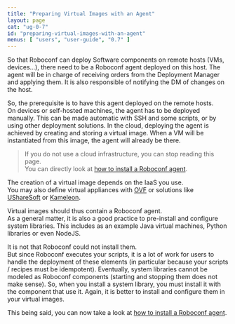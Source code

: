```yaml
---
title: "Preparing Virtual Images with an Agent"
layout: page
cat: "ug-0-7"
id: "preparing-virtual-images-with-an-agent"
menus: [ "users", "user-guide", "0.7" ]
---
```


So that Roboconf can deploy Software components on remote hosts (VMs, devices...), there need to be a Roboconf
agent deployed on this host. The agent will be in charge of receiving orders from the Deployment Manager
and applying them. It is also responsible of notifying the DM of changes on the host.

So, the prerequisite is to have this agent deployed on the remote hosts.  
On devices or self-hosted machines, the agent has to be deployed manually. This can be made automatic
with SSH and some scripts, or by using other deployment solutions. In the cloud, deploying the agent
is achieved by creating and storing a virtual image. When a VM will be instantiated from this image,
the agent will already be there.

> If you do not use a cloud infrastructure, you can stop reading this page.  
> You can directly look at [how to install a Roboconf agent](installing-an-agent.html).

The creation of a virtual image depends on the IaaS you use.  
You may also define virtual appliances with [OVF](http://en.wikipedia.org/wiki/Open_Virtualization_Format) 
or solutions like [UShareSoft](http://www.usharesoft.com) or [Kameleon](https://github.com/oar-team/kameleon).

Virtual images should thus contain a Roboconf agent.  
As a general matter, it is also a good practice to pre-install and configure system libraries.
This includes as an example Java virtual machines, Python libraries or even NodeJS.

It is not that Roboconf could not install them.  
But since Roboconf executes your scripts, it is a lot of work for users to handle the deployment of
these elements (in particular because your scripts / recipes must be idempotent). 
Eventually, system libraries cannot be modeled as Roboconf components (starting and stopping them does not make sense). 
So, when you install a system library, you must install it with the component that use it. Again, it is better to 
install and configure them in your virtual images.

This being said, you can now take a look at [how to install a Roboconf agent](installing-an-agent.html).
